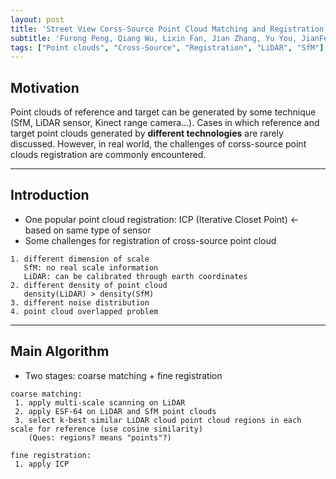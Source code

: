 ```yaml
---
layout: post
title: 'Street View Corss-Source Point Cloud Matching and Registration'
subtitle: 'Furong Peng, Qiang Wu, Lixin Fan, Jian Zhang, Yu You, JianFeng Lu, Jing-Yu Yang'
tags: ["Point clouds", "Cross-Source", "Registration", "LiDAR", "SfM"]
---
```


## Motivation <br>
Point clouds of reference and target can be generated by some technique (SfM, LiDAR sensor, Kinect range camera...). Cases in which reference and target point clouds generated by **different technologies** are rarely discussed. However, in real world, the challenges of corss-source point clouds registration are commonly encountered. 

---

## Introduction
* One popular point cloud registration: ICP (Iterative Closet Point) <- based on same type of sensor
* Some challenges for registration of cross-source point cloud 
```
1. different dimension of scale
   SfM: no real scale information
   LiDAR: can be calibrated through earth coordinates
2. different density of point cloud
   density(LiDAR) > density(SfM)
3. different noise distribution
4. point cloud overlapped problem
```
---

## Main Algorithm
* Two stages: coarse matching + fine registration
```
coarse matching:
 1. apply multi-scale scanning on LiDAR 
 2. apply ESF-64 on LiDAR and SfM point clouds
 3. select k-best similar LiDAR cloud point cloud regions in each scale for reference (use cosine similarity)
    (Ques: regions? means "points"?)

fine registration:
 1. apply ICP
